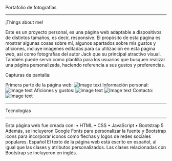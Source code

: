 
Portafolio de fotografías
________________________________________________________________________________________________________________________________________________
¡Things about me!

Este es un proyecto personal, es una página web adaptable a dispositivos de distintos tamaños, es decir, responsive.
El propósito de esta página es mostrar algunas cosas sobre mí, algunos apartados sobre mis gustos y aficiones, incluye imágenes editadas para su utilización en esta página web, así como fotografías del autor Jack que su principal atractivo visual.
También puede servir como plantilla para los usuarios que busquen realizar una página personalizada, haciendo referencia a sus gustos y preferencias.

Capturas de pantalla:

Primera parte de la página web:
 ![Image text](https://github.com/JAQUELINEFP/mylife.github.io/blob/main/imagenes/readme/a1.jpeg)
Información personal:
 ![Image text](https://github.com/JAQUELINEFP/mylife.github.io/blob/main/imagenes/readme/b2.jpeg)
Aficiones y gustos:
 ![Image text](https://github.com/JAQUELINEFP/mylife.github.io/blob/main/imagenes/readme/c3.jpeg)
 ![Image text](https://github.com/JAQUELINEFP/mylife.github.io/blob/main/imagenes/readme/d4.jpeg)
Contacto:
 ![Image text](https://github.com/JAQUELINEFP/mylife.github.io/blob/main/imagenes/readme/e5.jpeg)
 
 
 
________________________________________________________________________________________________________________________________________________
Tecnologías
________________________________________________________________________________________________________________________________________________
Esta página web fue creada con:
•	HTML
•	CSS
•	JavaScript
•	Bootstrap 5
Además, se incluyeron Google Fonts para personalizar la fuente y Bootstrap icons para incorporar íconos como flechas y logos de redes sociales populares.
Español
El texto de la página web está escrito en español, al igual que las clases y atributos personalizados. Las clases relacionadas con Bootstrap se incluyeron en inglés.

